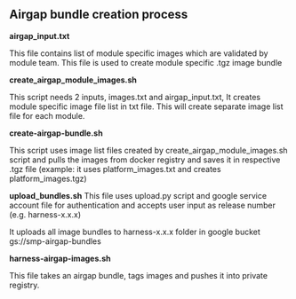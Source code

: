 ## Airgap bundle creation process

**airgap_input.txt** 

This file contains list of module specific images which are validated by module team. This file is used to create module specific .tgz image bundle


**create_airgap_module_images.sh**

This script needs 2 inputs, images.txt and airgap_input.txt, It creates module specific image file list in txt file. This will create separate image list file for each module.

**create-airgap-bundle.sh**

This script uses image list files created by create_airgap_module_images.sh script and pulls the images from docker registry and saves it in respective .tgz file (example: it uses platform_images.txt and creates platform_images.tgz)

**upload_bundles.sh**
This file uses upload.py script and google service account file for authentication and accepts user input as release number (e.g. harness-x.x.x)

It uploads all image bundles to harness-x.x.x folder in google bucket gs://smp-airgap-bundles

**harness-airgap-images.sh**

This file takes an airgap bundle, tags images and pushes it into private registry.
